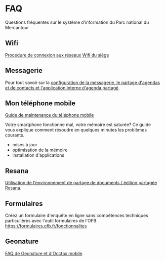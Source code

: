 # FAQ

Questions fréquentes sur le système d'information du Parc national du Mercantour

## Wifi

[Procédure de connexion aux réseaux Wifi du siège](Réseau/README.md)

## Messagerie

Pour tout savoir sur la [configuration de la messagerie, le partage d'agendas et de contacts et l'application interne d'agenda partagé](Messagerie/README.md).

## Mon téléphone mobile

[Guide de maintenance du téléphone mobile](mobile/README.md)

Votre smartphone fonctionne mal, votre mémoire est saturée?
Ce guide vous explique comment résoudre en quelques minutes les problèmes courants.

- mises à jour
- optimisation de la mémoire
- installation d'applications

## Resana

[Utilisation de l'environnement de partage de documents / édition partagée Resana](Resana/README.md).

## Formulaires

Créez un formulaire d'enquête en ligne sans compétences techniques particulières avec l'outil formulaires de l'OFB
https://formulaires.ofb.fr/fonctionnalites

## Geonature

[FAQ de Geonature et d'Occtax mobile](geonature/README.md).
